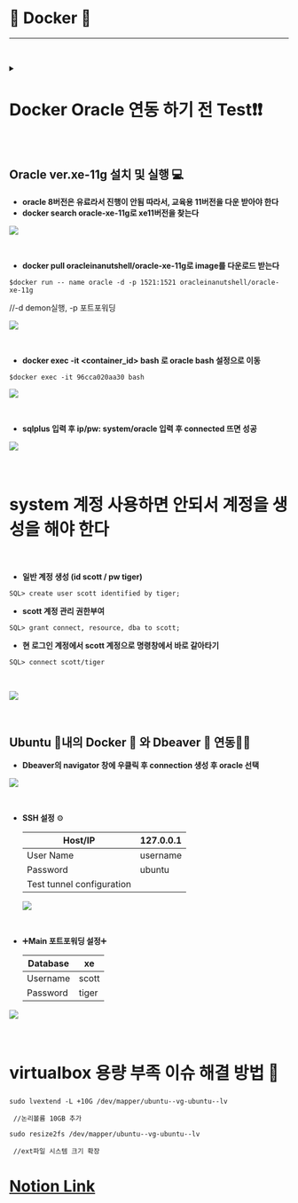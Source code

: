 # 🐳 Docker 🐳 
-------------------
&nbsp;
&nbsp;
<details>
  <summary>  <h2 style="font-size: 30px;"> Docker Oracle 연동 하기 전 Test❗❗ </h2> </summary>
&nbsp;
1. **Docker 설치 후 로그인(docker hub의 id/pw)**
   
        1-1. 사용자를 Docker 그룹에 포함(sudo 생략 가능)
    
        1-2. sudo apt install -y(모든질문 yes) docker.io
    
2. **Docker 설치 확인**
    ```
    docker --version
    ```
    
3. **Docker image 확인**
    ```
    docker images
    ```
    
4. **Docker container 확인**
    ```
    docker ps -a
    ```
    
5. **Docker hub에서 nginx 존재 여부 확인**
    
    
6. **nginx 명령어로 이미지 다운로드**
    ```
    docker pull <image_name>
    ```
    
7. **다운로드 이미지 검색**
    ```
    docker images
    ```
    
8. **이미지로 사용 가능한 서버 구축(컨테이너 생성)**
    ```

    docker run --name <name> -d -p <port_forwarding> <image_name>
    ```
    
9. **tomcat run 명령어로 다운로드 및 설치, 실행**
    
    ```
    $docker run --name <name> -d -p <port_forwarding> <image_name>
    ```
    
10. **Docker 실행 중인 컨테이너 확인**
    ```
    $docker ps
    ```
    
11. **컨테이너 리스트 확인**
    ```
    $docker ps -a
    ```
    
12. **이미지 확인**
    
    
13. **curl 명령어로 tomcat 서버에 접속**
    ```
    $curl http://127.0.0.1:8081
    ```
    
14. **tomcat과 nginx 컨테이너 자체의 os 접속 및 종류 확인**
```
$docker exec -it <container_id> bash
```

</details>
&nbsp;
&nbsp;

## Oracle ver.xe-11g 설치 및 실행 💻

- **oracle 8버전은 유료라서 진행이 안됨 따라서, 교육용 11버전을 다운 받아야 한다**
- **docker search oracle-xe-11g로 xe11버전을 찾는다**

<p align="left"><img src="https://github.com/user-attachments/assets/83d8b8b7-86fb-4ad1-9a30-6190d469c1ce"></p><br>

- **docker pull oracleinanutshell/oracle-xe-11g로 image를 다운로드 받는다**<br>

```
$docker run -- name oracle -d -p 1521:1521 oracleinanutshell/oracle-xe-11g
```
//-d demon실행, -p 포트포워딩
<p align="left"><img src="https://github.com/user-attachments/assets/30309ecc-bd4a-4d1d-a151-440e4fc4af88"></p><br>

- **docker exec -it <container_id> bash 로 oracle bash 설정으로 이동**<br>
```
$docker exec -it 96cca020aa30 bash
```
<p align="left"><img src="https://github.com/user-attachments/assets/d5c032a9-47f8-4993-9f23-69a844d8784e"></p><br>
    
- **sqlplus 입력 후 ip/pw: system/oracle 입력 후 connected 뜨면 성공**<br>
<p align="left"><img src="https://github.com/user-attachments/assets/9230c3f1-334d-4873-85d1-c46e3bd0883b"></p><br>

 __<h2 style="font-size: 30px;">system 계정 사용하면 안되서 계정을 생성을 해야 한다</h2><br>__

 + __일반 계정 생성 (id scott / pw tiger)__<br>
```
SQL> create user scott identified by tiger;
```

 + __scott 계정 관리 권한부여__<br>
```
SQL> grant connect, resource, dba to scott;
```

 + __현 로그인 계정에서 scott 계정으로 명령창에서 바로 갈아타기__<br>
```
SQL> connect scott/tiger
```
<br>
<p align="left"><img src="https://github.com/user-attachments/assets/ea1181be-9948-424e-952e-0b8370054503"></p><br>


## Ubuntu 🐧내의 Docker 🐋 와 Dbeaver 🦦 연동🔗🔗<br>

- **Dbeaver의 navigator 창에 우클릭 후 connection 생성 후 oracle 선택**<br>

<p align="left"><img src="https://github.com/user-attachments/assets/f6b6d8d7-8966-4f76-b589-a90ee9e490bb"></p><br>
    

- **SSH 설정** ⚙️
    
    
    | Host/IP | 127.0.0.1 |
    | --- | --- |
    | User Name | username |
    | Password | ubuntu |
    | Test tunnel configuration |  |
    
    <p align="left"><img src="https://github.com/user-attachments/assets/651927c1-13ff-4374-951b-2c76419f7f5b"></p><br>
    

- ➕**Main 포트포워딩 설정**➕
    
    
    | Database | xe |
    | --- | --- |
    | Username | scott |
    | Password | tiger |

<p align="left"><img src="https://github.com/user-attachments/assets/90d27e26-973f-4e55-8581-353524f16e23"></p><br>


__<h2 style="font-size: 30px;">virtualbox 용량 부족 이슈 해결 방법 📒</h2>__


    sudo lvextend -L +10G /dev/mapper/ubuntu--vg-ubuntu--lv
    
     //논리볼륨 10GB 추가
     
    sudo resize2fs /dev/mapper/ubuntu--vg-ubuntu--lv
    
     //ext파일 시스템 크기 확장

  # [Notion Link](https://immediate-scarer-1a0.notion.site/Docker-67b5f3946c0349fbbc56f177c804f8c9)
